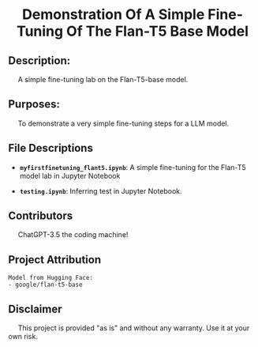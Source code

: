 # <div align="center">Demonstration Of A Simple Fine-Tuning Of The Flan-T5 Base Model</div>

## Description:

&nbsp;&nbsp;&nbsp;&nbsp;&nbsp;A simple fine-tuning lab on the Flan-T5-base model.

## Purposes:

&nbsp;&nbsp;&nbsp;&nbsp;&nbsp;To demonstrate a very simple fine-tuning steps for a LLM model.


## File Descriptions

- **`myfirstfinetuning_flant5.ipynb`**: A simple fine-tuning for the Flan-T5 model lab in Jupyter Notebook

- **`testing.ipynb`**:  Inferring test in Jupyter Notebook.

## Contributors 

&nbsp;&nbsp;&nbsp;&nbsp;&nbsp;ChatGPT-3.5 the coding machine!

## Project Attribution
    Model from Hugging Face: 
    - google/flan-t5-base

## Disclaimer

&nbsp;&nbsp;&nbsp;&nbsp;&nbsp;This project is provided "as is" and without any warranty. Use it at your own risk. 
    






